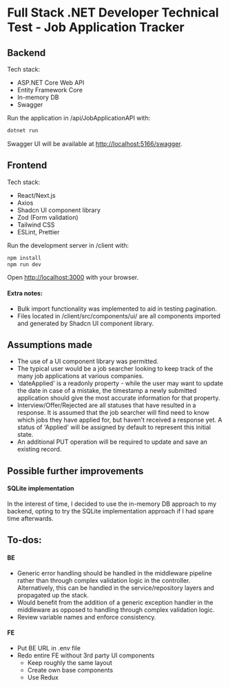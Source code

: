 # Full Stack .NET Developer Technical Test - Job Application Tracker

## Backend
Tech stack:
- ASP.NET Core Web API
- Entity Framework Core
- In-memory DB
- Swagger

Run the application in /api/JobApplicationAPI with:
```bash
dotnet run
```

Swagger UI will be available at [http://localhost:5166/swagger](http://localhost:5166/swagger).

## Frontend
Tech stack:
- React/Next.js
- Axios
- Shadcn UI component library
- Zod (Form validation)
- Tailwind CSS
- ESLint, Prettier

Run the development server in /client with:

```bash
npm install
npm run dev
```

Open [http://localhost:3000](http://localhost:3000) with your browser.

#### Extra notes:
- Bulk import functionality was implemented to aid in testing pagination.
- Files located in /client/src/components/ui/ are all components imported and generated by Shadcn UI component library.

## Assumptions made
- The use of a UI component library was permitted.
- The typical user would be a job searcher looking to keep track of the many job applications at various companies.
- 'dateApplied' is a readonly property - while the user may want to update the date in case of a mistake, the timestamp a newly submitted application should give the most accurate information for that property.
- Interview/Offer/Rejected are all statuses that have resulted in a response. It is assumed that the job searcher will find need to know which jobs they have applied for, but haven't received a response yet. A status of 'Applied' will be assigned by default to represent this initial state.
- An additional PUT operation will be required to update and save an existing record.

## Possible further improvements
#### SQLite implementation
In the interest of time, I decided to use the in-memory DB approach to my backend, opting to try the SQLite implementation approach if I had spare time afterwards. 

## To-dos:
#### BE
* Generic error handling should be handled in the middleware pipeline rather than through complex validation logic in the controller. Alternatively, this can be handled in the service/repository layers and propagated up the stack.
* Would benefit from the addition of a generic exception handler in the middleware as opposed to handling through complex validation logic.
* Review variable names and enforce consistency.

#### FE
* Put BE URL in .env file
* Redo entire FE without 3rd party UI components 
  * Keep roughly the same layout
  * Create own base components
  * Use Redux